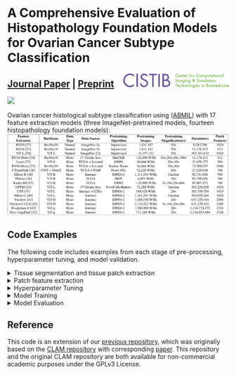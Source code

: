 # A Comprehensive Evaluation of Histopathology Foundation Models for Ovarian Cancer Subtype Classification
<img src="CISTIB logo.png" align="right" width="240"/>

## [Journal Paper](https://doi.org/10.1038/s41698-025-00799-8) | [Preprint](https://arxiv.org/abs/2405.09990)

<img src="Figure1.png" align="centre" width="900"/>


Ovarian cancer histological subtype classification using ([ABMIL](https://proceedings.mlr.press/v80/ilse18a.html?ref=https://githubhelp.com)) with 17 feature extraction models (three ImageNet-pretrained models, fourteen histopathology foundation models):
<img width="856" alt="image" src="ModelsTable.png" />



## Code Examples
The following code includes examples from each stage of pre-processing, hyperparameter tuning, and model validation.  

<details>
<summary>
Tissue segmentation and tissue patch extraction 
</summary>
1024x1024 pixel patches at 40x native magnification for internal data and 512x512 at 20x native magnification for external data, so that after downsampling to apparent 10x magnification, patches will be 256x256. 

``` shell
## Internal data with CLAM default segmentation paramters 
python create_patches_fp.py --source "/mnt/data/Katie_WSI/edrive" --save_dir "/mnt/results/patches/ovarian_leeds_mag40x_patch1024_DGX_fp" --patch_size 1024 --step_size 1024 --seg --patch --stitch
## Internal data with Otsu thresholding segmentation and manually adjusted parameters
python create_patches_fp.py --source "/mnt/data/Katie_WSI/edrive" --save_dir "/mnt/results/patches/ovarian_leeds_mag40x_patch1024_DGX_fp_otsu" --patch_size 1024 --step_size 1024 --seg --patch --stitch --max_holes 100 --closing 20 --use_otsu --sthresh 0 --max_holes 20 --mthresh 15	
## External data with CLAM default segmentation parameters
python create_patches_fp.py --source "/mnt/data/transcanadian_WSI" --save_dir "/mnt/results/patches/transcanadian_mag20x_patch512_DGX_fp" --patch_size 512 --step_size 512 --seg --patch --stitch
## External data with Otsu thresholding segmentation and manually adjusted parameters
python create_patches_fp.py --source "/mnt/data/transcanadian_WSI" --save_dir "/mnt/results/patches/transcanadian_mag20x_patch512_DGX_fp_otsu" --patch_size 512 --step_size 512 --seg --patch --stitch --max_holes 100 --closing 20 --use_otsu --sthresh 0 --max_holes 20 --mthresh 15	
``` 
</details>


<details>
<summary>
Patch feature extraction 
</summary>
Feature extraction using 256x256 pixel patches at 10x apparent magnification, with various preprocessing and pretraining techniques, and model archiectures. Code here is for internal data, with the only notable difference in external data being a custom_downsample of 2 rather than 4 given the native 20x magnification rather than the internal 40x. All feature extraction models are ImageNet-pretrained unless explicitly listed as "histo-pretrained".

``` shell
## Baseline ResNet50
python extract_features_fp.py --hardware DGX --custom_downsample 4 --model_type 'resnet50' --data_h5_dir "/mnt/results/patches/ovarian_leeds_mag40x_patch1024_DGX_fp" --data_slide_dir "/mnt/data/Katie_WSI/edrive" --csv_path "dataset_csv/set_edrivepatches_ESGO_train_staging.csv" --feat_dir "/mnt/results/features/ovarian_leeds_resnet50_10x_features_DGX" --batch_size 32 --slide_ext .svs
## Baseline ResNet50 with Otsu thresholding in patch extraction
python extract_features_fp.py --hardware DGX --custom_downsample 4 --model_type 'resnet50' --data_h5_dir "/mnt/results/patches/ovarian_leeds_mag40x_patch1024_DGX_fp_otsu" --data_slide_dir "/mnt/data/Katie_WSI/edrive" --csv_path "dataset_csv/set_edrivepatches.csv" --feat_dir "/mnt/results/features/ovarian_leeds_resnet50_10x_features_DGX_otsu" --batch_size 32 --slide_ext .svs 
## Reinhard normalised ResNet50
python extract_features_fp.py --hardware DGX --custom_downsample 4 --model_type 'resnet50' --data_h5_dir "/mnt/results/patches/ovarian_leeds_mag40x_patch1024_DGX_fp" --data_slide_dir "/mnt/data/Katie_WSI/edrive" --csv_path "dataset_csv/set_edrivepatches.csv" --feat_dir "/mnt/results/features/ovarian_leeds_resnet50_10x_features_DGX_reinhard" --batch_size 32 --slide_ext .svs --use_transforms reinhard
## Macenko normalised ResNet50
python extract_features_fp.py --hardware DGX --custom_downsample 4 --model_type 'resnet50' --data_h5_dir "/mnt/results/patches/ovarian_leeds_mag40x_patch1024_DGX_fp" --data_slide_dir "/mnt/data/Katie_WSI/edrive" --csv_path "dataset_csv/set_edrivepatches.csv" --feat_dir "/mnt/results/features/ovarian_leeds_resnet50_10x_features_DGX_macenko" --batch_size 32 --slide_ext .svs --use_transforms macenko
## Macenko normalised ResNet50 with Otsu thresholding
python extract_features_fp.py --hardware DGX --custom_downsample 4 --model_type 'resnet50' --data_h5_dir "/mnt/results/patches/ovarian_leeds_mag40x_patch1024_DGX_fp_otsu" --data_slide_dir "/mnt/data/Katie_WSI/edrive" --csv_path "dataset_csv/set_edrivepatches.csv" --feat_dir "/mnt/results/features/ovarian_leeds_resnet50_10x_features_DGX_otsu_macenko" --batch_size 32 --slide_ext .svs --use_transforms macenko
## Colour augmented ResNet50 (Repeated 20 times)
python extract_features_fp.py --hardware DGX --custom_downsample 4 --model_type 'resnet50' --data_h5_dir "/mnt/results/patches/ovarian_leeds_mag40x_patch1024_DGX_fp" --data_slide_dir "/mnt/data/Katie_WSI/edrive" --csv_path "dataset_csv/set_edrivepatches.csv" --feat_dir "/mnt/results/features/ovarian_leeds_resnet50_10x_features_DGX_colourjitternorm_1" --batch_size 32 --slide_ext .svs --use_transforms colourjitternorm
## Baseline ResNet18
python extract_features_fp.py --hardware DGX --custom_downsample 4 --model_type 'resnet18' --data_h5_dir "/mnt/results/patches/ovarian_leeds_mag40x_patch1024_DGX_fp" --data_slide_dir "/mnt/data/Katie_WSI/edrive" --csv_path "dataset_csv/StagingAndIDSTrain_edrive.csv" --feat_dir "/mnt/results/features/ovarian_leeds_resnet18_10x_features_DGX" --batch_size 32 --slide_ext .svs
## Histo-pretrained ResNet18
python extract_features_fp.py --hardware DGX --custom_downsample 4 --model_type 'resnet18' --pretraining_dataset Histo --data_h5_dir "/mnt/results/patches/ovarian_leeds_mag40x_patch1024_DGX_fp" --data_slide_dir "/mnt/data/Katie_WSI/edrive" --csv_path "dataset_csv/StagingAndIDSTrain_edrive.csv" --feat_dir "/mnt/results/features/ovarian_leeds_resnet18_10x_features_DGX_histotrained_fixed224" --batch_size 32 --slide_ext .svs --use_transforms histo_resnet18_224
## ViT-L Baseline
python extract_features_fp.py --hardware DGX --custom_downsample 4 --model_type 'vit_l' --use_transforms uni_default --data_h5_dir "/mnt/results/patches/ovarian_leeds_mag40x_patch1024_DGX_fp" --data_slide_dir "/mnt/data/Katie_WSI/edrive" --csv_path "dataset_csv/StagingAndIDSTrain_edrive.csv" --feat_dir "/mnt/results/features/ovarian_leeds_vitl_10x_features_DGX" --batch_size 32 --slide_ext .svs
## Histo-pretrained ViT-L (UNI)
python extract_features_fp.py --hardware DGX --custom_downsample 4 --model_type 'uni' --use_transforms uni_default --data_h5_dir "/mnt/results/patches/ovarian_leeds_mag40x_patch1024_DGX_fp" --data_slide_dir "/mnt/data/Katie_WSI/edrive" --csv_path "dataset_csv/StagingAndIDSTrain_edrive.csv" --feat_dir "/mnt/results/features/ovarian_leeds_uni_10x_features_DGX" --batch_size 32 --slide_ext .svs
``` 
</details>

<details>
<summary>
Hyperparameter Tuning
</summary>
Hyperparameter configurations can be found in the folder "tuning_configs". Separate main.py calls were used for each cross-validation fold to allow for parallelisation.

``` shell
## ResNet50 Baseline Tuning Iteration 1, Fold 0
python main.py --tuning --hardware DGX --tuning_output_file /mnt/results/tuning_results/staging_only_resnet50_20x_tuning1_bce_fold0.csv --min_epochs 0 --max_epochs 100 --early_stopping --num_tuning_experiments 1 --split_dir "staging_and_ids_100" --k_start 0 --k_end 1 --results_dir /mnt/results --exp_code stagingandids_resnet50_20x_tuning1_100epochs_bce_NORMAL_fold0 --subtyping --weighted_sample --bag_loss balanced_ce --no_inst_cluster --task ovarian_5class  --model_type clam_sb --subtyping --csv_path 'dataset_csv/ESGO_train_all.csv' --data_root_dir "/mnt/results/features" --features_folder "ovarian_leeds_resnet50_20x_features_DGX" --tuning_config_file tuning_configs/esgo_stagingandids_resnet50_20x_NORMAL_config1.txt
## Combining results across five cross-validation folds
python combine_results.py --file_base_name "/mnt/results/tuning_results/staging_only_resnet50_20x_tuning1_bce"

## ResNet50 Baseline Tuning Iteration 19 (final iteration), Fold 4
python main.py --tuning --hardware DGX --tuning_output_file /mnt/results/tuning_results/stagingandids_resnet50_10x_tuning19_300epochs_30patience_bce_fold4.csv --min_epochs 0 --max_epochs 300 --early_stopping --num_tuning_experiments 1 --tuning_patience 30 --split_dir "staging_and_ids_100" --k_start 4 --k_end 5 --results_dir /mnt/results --exp_code stagingandids_resnet50_10x_tuning19_300epochs_30patience_bce_NORMAL_fold4 --subtyping --weighted_sample --bag_loss balanced_ce --no_inst_cluster --task ovarian_5class  --model_type clam_sb --subtyping --csv_path 'dataset_csv/ESGO_train_all.csv' --data_root_dir "/mnt/results/features" --features_folder "ovarian_leeds_resnet50_10x_features_DGX" --tuning_config_file tuning_configs/esgo_stagingandids_resnet50_10x_normal_config19.txt
## Combining results across five cross-validation folds
python combine_results.py --file_base_name "/mnt/results/tuning_results/stagingandids_resnet50_10x_tuning19_300epochs_30patience_bce"

``` 
</details>


<details>
<summary>
Model Training
</summary>
Training each model with the best hyperparameters from tuning.

``` shell
## Baseline ResNet50
python main.py --hardware DGX --min_epochs 0 --max_epochs 300 --early_stopping --split_dir "staging_and_ids_100" --k 5 --results_dir /mnt/results --exp_code stagingandids_resnet50_10x_bestfrom19tuning_bce_normal --subtyping --weighted_sample --bag_loss balanced_ce --no_inst_cluster --task ovarian_5class  --model_type clam_sb --subtyping --csv_path 'dataset_csv/ESGO_train_all.csv' --data_root_dir "/mnt/results/features" --features_folder "ovarian_leeds_resnet50_10x_features_DGX" --reg 1e-3 --drop_out 0.4 --lr 2e-3 --max_patches_per_slide 800 --model_size smaller --beta1 0.75 --beta2 0.95 --eps 1e-2 --lr_factor 0.75 --lr_patience 20
``` 
</details>

<details>
<summary>
Model Evaluation
</summary>
Classifying each slide, then generating the final results using the mean and 95% CI from 10,000 iterations of bootstrapping.

``` shell
## Five-fold cross-validation (baseline ResNet50)
python eval.py --drop_out 0.4 --model_size smaller --models_exp_code stagingandids_resnet50_10x_bestfrom19tuning_bce_normal_s1 --save_exp_code stagingandids_resnet50_10x_bestfrom19tuning_bce_normal_bootstrapping --task ovarian_5class --model_type clam_sb --results_dir /mnt/results --data_root_dir "/mnt/results/features" --k 5 --features_folder "ovarian_leeds_resnet50_10x_features_DGX" --csv_path 'dataset_csv/ESGO_train_all.csv' 
python bootstrapping.py --num_classes 5 --model_names stagingandids_resnet50_10x_bestfrom19tuning_bce_normal_bootstrapping --bootstraps 10000 --run_repeats 1 --folds 5

## Ensembled hold-out test set (baseline ResNet50)
python eval.py --split_dir splits/esgo_test_splits --drop_out 0.4 --model_size smaller --models_exp_code stagingandids_resnet50_10x_bestfrom19tuning_bce_normal_s1 --save_exp_code stagingandids_resnet50_10x_bestfrom19tuning_bce_normal_holdouttest_s1 --task ovarian_5class --model_type clam_sb --results_dir /mnt/results --data_root_dir "/mnt/results/features" --k 5 --features_folder "ovarian_leeds_resnet50_10x_features_DGX" --csv_path 'dataset_csv/ESGO_test_set.csv'
python bootstrapping.py --ensemble --num_classes 5 --model_names stagingandids_resnet50_10x_bestfrom19tuning_bce_normal_holdouttest_s1 --bootstraps 10000 --run_repeats 1 --folds 5

## Ensembled external validation set (baseline ResNet50)
python eval.py --split_dir splits/external_splits --drop_out 0.4 --model_size smaller --models_exp_code stagingandids_resnet50_10x_bestfrom19tuning_bce_normal_s1 --save_exp_code stagingandids_resnet50_10x_bestfrom19tuning_bce_normal_externaltest_s1 --task ovarian_5class --model_type clam_sb --results_dir /mnt/results --data_root_dir "/mnt/results/features" --k 5 --features_folder "transcanadian_resnet50_10x_features_DGX" --csv_path 'dataset_csv/ExternalData.csv'
python bootstrapping.py --ensemble --num_classes 5 --model_names stagingandids_resnet50_10x_bestfrom19tuning_bce_normal_externaltest_s1 --bootstraps 10000 --run_repeats 1 --folds 5
```
</details>



## Reference
This code is an extension of our [previous repository](https://github.com/scjjb/DRAS-MIL), which was originally based on the [CLAM repository](https://github.com/mahmoodlab/CLAM) with corresponding [paper](https://www.nature.com/articles/s41551-020-00682-w). This repository and the original CLAM repository are both available for non-commercial academic purposes under the GPLv3 License.
